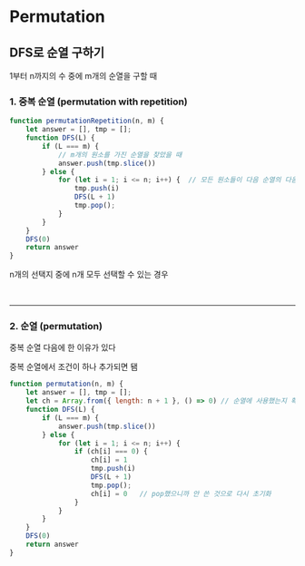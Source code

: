 # Permutation
## DFS로 순열 구하기

1부터 n까지의 수 중에 m개의 순열을 구할 때

### 1. 중복 순열 (permutation with repetition)

```js
function permutationRepetition(n, m) {
    let answer = [], tmp = [];
    function DFS(L) {
        if (L === m) {
            // m개의 원소를 가진 순열을 찾았을 때
            answer.push(tmp.slice())
        } else {
            for (let i = 1; i <= n; i++) {  // 모든 원소들이 다음 순열의 다음순서로 올 수 있음
                tmp.push(i)
                DFS(L + 1)
                tmp.pop();
            }
        }
    }
    DFS(0)
    return answer
}
```

n개의 선택지 중에 n개 모두 선택할 수 있는 경우

<br>

---

### 2. 순열 (permutation)

중복 순열 다음에 한 이유가 있다

중복 순열에서 조건이 하나 추가되면 됌

```js
function permutation(n, m) {
    let answer = [], tmp = [];
    let ch = Array.from({ length: n + 1 }, () => 0) // 순열에 사용했는지 확인하기 위한 check array
    function DFS(L) {
        if (L === m) {
            answer.push(tmp.slice())
        } else {
            for (let i = 1; i <= n; i++) {
                if (ch[i] === 0) {
                    ch[i] = 1
                    tmp.push(i)
                    DFS(L + 1)
                    tmp.pop();
                    ch[i] = 0   // pop했으니까 안 쓴 것으로 다시 초기화
                }
            }
        }
    }
    DFS(0)
    return answer
}
```